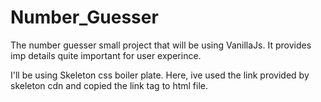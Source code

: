 # Number_Guesser

The number guesser small project that will be using VanillaJs.
It provides imp details quite important for user experince.

I'll be using Skeleton css boiler plate. Here, ive used the link provided by skeleton cdn and copied the link tag to html file.
